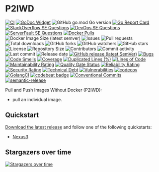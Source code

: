 # P2IWD

[![CI](https://github.com/030/p2iwd/workflows/Go/badge.svg?event=push)](https://github.com/030/p2iwd/actions?query=workflow%3AGo)
[![GoDoc Widget]][godoc]
![GitHub go.mod Go version](https://img.shields.io/github/go-mod/go-version/030/p2iwd?logo=go)
[![Go Report Card](https://goreportcard.com/badge/github.com/030/p2iwd)](https://goreportcard.com/report/github.com/030/p2iwd)
[![StackOverflow SE Questions](https://img.shields.io/stackexchange/stackoverflow/t/p2iwd.svg?logo=stackoverflow)](https://stackoverflow.com/tags/p2iwd)
[![DevOps SE Questions](https://img.shields.io/stackexchange/devops/t/p2iwd.svg?logo=stackexchange)](https://devops.stackexchange.com/tags/p2iwd)
[![ServerFault SE Questions](https://img.shields.io/stackexchange/serverfault/t/p2iwd.svg?logo=serverfault)](https://serverfault.com/tags/p2iwd)
[![Docker Pulls](https://img.shields.io/docker/pulls/utrecht/p2iwd?logo=docker&logoColor=white)](https://hub.docker.com/r/utrecht/p2iwd)
![Docker Image Size (latest semver)](https://img.shields.io/docker/image-size/utrecht/p2iwd?logo=docker&logoColor=white&sort=semver)
![Issues](https://img.shields.io/github/issues-raw/030/p2iwd.svg)
![Pull requests](https://img.shields.io/github/issues-pr-raw/030/p2iwd.svg)
![Total downloads](https://img.shields.io/github/downloads/030/p2iwd/total.svg)
![GitHub forks](https://img.shields.io/github/forks/030/p2iwd?label=fork&style=plastic)
![GitHub watchers](https://img.shields.io/github/watchers/030/p2iwd?style=plastic)
![GitHub stars](https://img.shields.io/github/stars/030/p2iwd?style=plastic)
![License](https://img.shields.io/github/license/030/p2iwd.svg)
![Repository Size](https://img.shields.io/github/repo-size/030/p2iwd.svg)
![Contributors](https://img.shields.io/github/contributors/030/p2iwd.svg)
![Commit activity](https://img.shields.io/github/commit-activity/m/030/p2iwd.svg)
![Last commit](https://img.shields.io/github/last-commit/030/p2iwd.svg)
![Release date](https://img.shields.io/github/release-date/030/p2iwd.svg)
[![GitHub release (latest SemVer)](https://img.shields.io/github/v/release/030/p2iwd?logo=github&sort=semver)](https://github.com/030/p2iwd/releases/latest)
[![Bugs](https://sonarcloud.io/api/project_badges/measure?project=030_p2iwd&metric=bugs)](https://sonarcloud.io/dashboard?id=030_p2iwd)
[![Code Smells](https://sonarcloud.io/api/project_badges/measure?project=030_p2iwd&metric=code_smells)](https://sonarcloud.io/dashboard?id=030_p2iwd)
[![Coverage](https://sonarcloud.io/api/project_badges/measure?project=030_p2iwd&metric=coverage)](https://sonarcloud.io/dashboard?id=030_p2iwd)
[![Duplicated Lines (%)](https://sonarcloud.io/api/project_badges/measure?project=030_p2iwd&metric=duplicated_lines_density)](https://sonarcloud.io/dashboard?id=030_p2iwd)
[![Lines of Code](https://sonarcloud.io/api/project_badges/measure?project=030_p2iwd&metric=ncloc)](https://sonarcloud.io/dashboard?id=030_p2iwd)
[![Maintainability Rating](https://sonarcloud.io/api/project_badges/measure?project=030_p2iwd&metric=sqale_rating)](https://sonarcloud.io/dashboard?id=030_p2iwd)
[![Quality Gate Status](https://sonarcloud.io/api/project_badges/measure?project=030_p2iwd&metric=alert_status)](https://sonarcloud.io/dashboard?id=030_p2iwd)
[![Reliability Rating](https://sonarcloud.io/api/project_badges/measure?project=030_p2iwd&metric=reliability_rating)](https://sonarcloud.io/dashboard?id=030_p2iwd)
[![Security Rating](https://sonarcloud.io/api/project_badges/measure?project=030_p2iwd&metric=security_rating)](https://sonarcloud.io/dashboard?id=030_p2iwd)
[![Technical Debt](https://sonarcloud.io/api/project_badges/measure?project=030_p2iwd&metric=sqale_index)](https://sonarcloud.io/dashboard?id=030_p2iwd)
[![Vulnerabilities](https://sonarcloud.io/api/project_badges/measure?project=030_p2iwd&metric=vulnerabilities)](https://sonarcloud.io/dashboard?id=030_p2iwd)
[![codecov](https://codecov.io/gh/030/p2iwd/branch/main/graph/badge.svg)](https://codecov.io/gh/030/p2iwd)
[![GolangCI](https://golangci.com/badges/github.com/golangci/golangci-web.svg)](https://golangci.com/r/github.com/030/p2iwd)
[![codebeat badge](https://codebeat.co/badges/f4aa5086-a4d5-41cd-893a-5da816ee9107)](https://codebeat.co/projects/github-com-030-p2iwd-main)
[![Conventional Commits](https://img.shields.io/badge/Conventional%20Commits-1.0.0-%23FE5196?logo=conventionalcommits&logoColor=white)](https://conventionalcommits.org)
[![semantic-release](https://img.shields.io/badge/%20%20%F0%9F%93%A6%F0%9F%9A%80-semantic--release-e10079.svg)](https://github.com/semantic-release/semantic-release)

[godoc]: https://godoc.org/github.com/030/p2iwd
[godoc widget]: https://godoc.org/github.com/030/p2iwd?status.svg

Pull and Push Images Without Docker (P2IWD):

- pull an individual image.

## Quickstart

[Download the latest release](https://github.com/030/p2iwd/releases/tag/v0.2.0)
and follow one of the following quickstarts:

- [Nexus3](./docs/quickstarts/NEXUS3.md)

## Stargazers over time

[![Stargazers over time](https://starchart.cc/030/p2iwd.svg)](https://starchart.cc/030/p2iwd)
